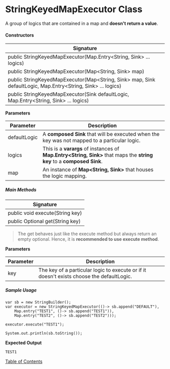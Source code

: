 # StringKeyedMapExecutor Class

A group of logics that are contained in a map and **doesn't return a value**.

#### Constructors

| Signature                                                    |
| ------------------------------------------------------------ |
| public StringKeyedMapExecutor(Map.Entry<String, Sink> ... logics) |
| public StringKeyedMapExecutor(Map<String, Sink> map)         |
| public StringKeyedMapExecutor(Map<String, Sink> map, Sink defaultLogic, Map.Entry<String, Sink> ... logics) |
| public StringKeyedMapExecutor(Sink defaultLogic, Map.Entry<String, Sink> ... logics) |

**Parameters**

| Parameter    | Description                                                  |
| ------------ | ------------------------------------------------------------ |
| defaultLogic | A **composed Sink** that will be executed when the key was not mapped to a particular logic. |
| logics       | This is a **varargs** of instances of **Map.Entry<String, Sink>** that maps the **string key** to a **composed Sink**. |
| map          | An instance of **Map<String, Sink>** that houses the logic mapping. |

##### Main Methods

| Signature                               |
| --------------------------------------- |
| public void execute(String key)         |
| public Optional<Object> get(String key) |

> The get behaves just like the execute method but always return an empty optional. Hence, it is **recommended to use execute method**.

**Parameters**

| Parameter | Description                                                  |
| --------- | ------------------------------------------------------------ |
| key       | The key of a particular logic to execute or if it doesn't exists choose the defaultLogic. |

##### Sample Usage

```
var sb = new StringBuilder();
var executor = new StringKeyedMapExecutor(()-> sb.append("DEFAULT"),
    Map.entry("TEST1", ()-> sb.append("TEST1")),
    Map.entry("TEST2", ()-> sb.append("TEST2")));

executor.execute("TEST1");

System.out.println(sb.toString());
```

**Expected Output**

```
TEST1
```

[Table of Contents](USER_GUIDE_TOC.md)

